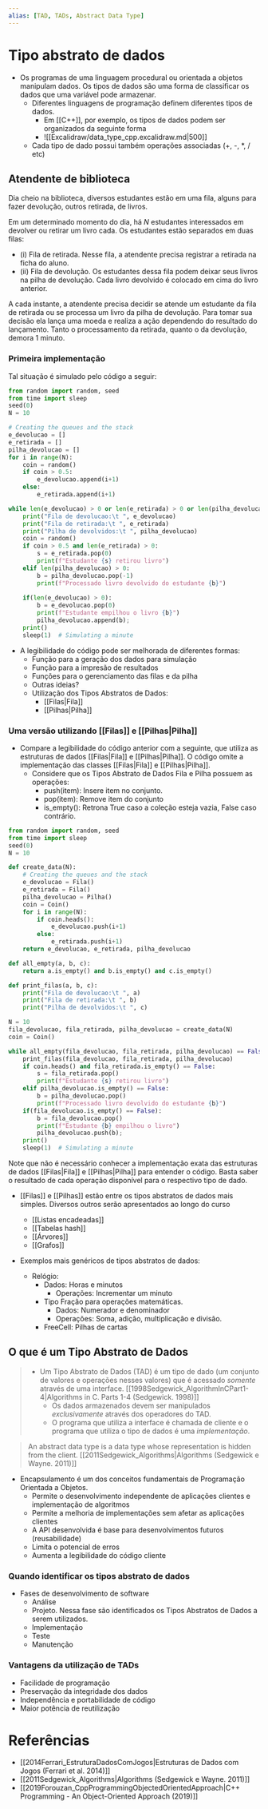 ```yaml
---
alias: [TAD, TADs, Abstract Data Type]
---
```


# Tipo abstrato de dados

- Os programas de uma linguagem procedural ou orientada a objetos manipulam dados. Os tipos de dados são uma forma de classificar os dados que uma variável pode armazenar. 
	- Diferentes linguagens de programação definem diferentes tipos de dados.
		- Em [[C++]], por exemplo, os tipos de dados podem ser organizados da seguinte forma
		- ![[Excalidraw/data_type_cpp.excalidraw.md|500]]
	- Cada tipo de dado possui também operações associadas (+, -, *, / etc)

## Atendente de biblioteca

Dia cheio na biblioteca, diversos estudantes estão em uma fila, alguns para fazer devolução, outros retirada, de livros. 

Em um determinado momento do dia, há $N$ estudantes interessados em devolver ou retirar um livro cada. Os estudantes estão separados em duas filas:
- (i) Fila de retirada. Nesse fila, a atendente precisa registrar a retirada na ficha do aluno.
- (ii) Fila de devolução. Os estudantes dessa fila podem deixar seus livros na pilha de devolução. Cada livro devolvido é colocado em cima do livro anterior. 

A cada instante, a atendente precisa decidir se atende um estudante da fila de retirada ou se processa um livro da pilha de devolução. Para tomar sua decisão ela lança uma moeda e realiza a ação dependendo do resultado do lançamento. Tanto o processamento da retirada, quanto o da devolução, demora 1 minuto. 

### Primeira implementação

Tal situação é simulado pelo código a seguir:
```python
from random import random, seed
from time import sleep
seed(0)
N = 10

# Creating the queues and the stack
e_devolucao = []
e_retirada = []
pilha_devolucao = []
for i in range(N):
    coin = random()
    if coin > 0.5:
        e_devolucao.append(i+1)
    else:
        e_retirada.append(i+1)

while len(e_devolucao) > 0 or len(e_retirada) > 0 or len(pilha_devolucao) > 0:
    print("Fila de devolucao:\t ", e_devolucao)
    print("Fila de retirada:\t ", e_retirada)
    print("Pilha de devolvidos:\t ", pilha_devolucao)
    coin = random()
    if coin > 0.5 and len(e_retirada) > 0:
        s = e_retirada.pop(0)
        print(f"Estudante {s} retirou livro")
    elif len(pilha_devolucao) > 0:        
        b = pilha_devolucao.pop(-1)
        print(f"Processado livro devolvido do estudante {b}")
    
    if(len(e_devolucao) > 0):
        b = e_devolucao.pop(0)
        print(f"Estudante empilhou o livro {b}")
        pilha_devolucao.append(b);
    print()
    sleep(1)  # Simulating a minute
```

- A legibilidade do código pode ser melhorada de diferentes formas:
	- Função para a geração dos dados para simulação
	- Função para a impresão de resultados 
	- Funções para o gerenciamento das filas e da pilha
	- Outras ideias?
	- Utilização dos Tipos Abstratos de Dados:
		- [[Filas|Fila]]
		- [[Pilhas|Pilha]]

### Uma versão utilizando [[Filas]] e [[Pilhas|Pilha]]

- Compare a legibilidade do código anterior com a seguinte, que utiliza as estruturas de dados [[Filas|Fila]] e [[Pilhas|Pilha]]. O código omite a implementação das classes [[Filas|Fila]] e [[Pilhas|Pilha]].
	- Considere que os Tipos Abstrato de Dados Fila e Pilha possuem as operações:
		- push(item): Insere item no conjunto.
		- pop(item): Remove item do conjunto
		- is_empty(): Retrona True caso a coleção esteja vazia, False caso contrário.


```python
from random import random, seed
from time import sleep
seed(0)
N = 10

def create_data(N):
    # Creating the queues and the stack
    e_devolucao = Fila()
    e_retirada = Fila()
    pilha_devolucao = Pilha()
    coin = Coin()
    for i in range(N):
        if coin.heads():
            e_devolucao.push(i+1)
        else:
            e_retirada.push(i+1)
    return e_devolucao, e_retirada, pilha_devolucao

def all_empty(a, b, c):
    return a.is_empty() and b.is_empty() and c.is_empty()

def print_filas(a, b, c):
    print("Fila de devolucao:\t ", a)
    print("Fila de retirada:\t ", b)
    print("Pilha de devolvidos:\t ", c)

N = 10
fila_devolucao, fila_retirada, pilha_devolucao = create_data(N)
coin = Coin()

while all_empty(fila_devolucao, fila_retirada, pilha_devolucao) == False:
    print_filas(fila_devolucao, fila_retirada, pilha_devolucao)    
    if coin.heads() and fila_retirada.is_empty() == False:
        s = fila_retirada.pop()
        print(f"Estudante {s} retirou livro")
    elif pilha_devolucao.is_empty() == False:        
        b = pilha_devolucao.pop()
        print(f"Processado livro devolvido do estudante {b}")    
    if(fila_devolucao.is_empty() == False):
        b = fila_devolucao.pop()
        print(f"Estudante {b} empilhou o livro")
        pilha_devolucao.push(b);
    print()
    sleep(1)  # Simulating a minute
```

Note que não é necessário conhecer a implementação exata das estruturas de dados [[Filas|Fila]] e [[Pilhas|Pilha]] para entender o código. Basta saber o resultado de cada operação disponível para o respectivo tipo de dado. 

- [[Filas]] e [[Pilhas]] estão entre os tipos abstratos de dados mais simples. Diversos outros serão apresentados ao longo do curso
	- [[Listas encadeadas]]
	- [[Tabelas hash]]
	- [[Árvores]]
	- [[Grafos]]

- Exemplos mais genéricos de tipos abstratos de dados:
	- Relógio:
		- Dados: Horas e minutos
			- Operações: Incrementar um minuto
		- Tipo Fração para operações matemáticas.
			- Dados: Numerador e denominador
			- Operações: Soma, adição, multiplicação e divisão.
		- FreeCell: Pilhas de cartas

## O que é um Tipo Abstrato de Dados

> -	Um Tipo Abstrato de Dados (TAD) é um tipo de dado (um conjunto de valores e operações nesses valores) que é acessado *somente* através de uma interface. [[1998Sedgewick_AlgorithmInCPart1-4|Algorithms in C. Parts 1-4 (Sedgewick. 1998)]]
>     -	Os dados armazenados devem ser manipulados *exclusivamente* através dos operadores do TAD.
>     - O programa que utiliza a interface é chamada de cliente e o programa que utiliza o tipo de dados é uma *implementação*.	

> An abstract data type is a data type whose representation is hidden from the client. [[2011Sedgewick_Algorithms|Algorithms (Sedgewick e Wayne. 2011)]]

- Encapsulamento é um dos conceitos fundamentais de Programação Orientada a Objetos.
	- Permite o desenvolvimento independente de aplicações clientes e implementação de algoritmos
	- Permite a melhoria de implementações sem afetar as aplicações clientes
	- A API desenvolvida é base para desenvolvimentos futuros (reusabilidade)
	- Limita o potencial de erros
	- Aumenta a legibilidade do código cliente

### Quando identificar os tipos abstrato de dados
- Fases de desenvolvimento de software
	- Análise
	- Projeto. Nessa fase são identificados os Tipos Abstratos de Dados a serem utilizados. 
	- Implementação
	- Teste  
	- Manutenção

### Vantagens da utilização de TADs
- Facilidade de programação
- Preservação da integridade dos dados
- Independência e portabilidade de código
- Maior potência de reutilização

# Referências
- [[2014Ferrari_EstruturaDadosComJogos|Estruturas de Dados com Jogos (Ferrari et al. 2014)]]
- [[2011Sedgewick_Algorithms|Algorithms (Sedgewick e Wayne. 2011)]]
- [[2019Forouzan_CppProgrammingObjectedOrientedApproach|C++ Programming - An Object-Oriented Approach (2019)]]